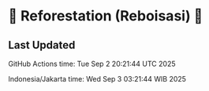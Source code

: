 
# 🌳 Reforestation (Reboisasi) 🌲

## Last Updated

GitHub Actions time: Tue Sep  2 20:21:44 UTC 2025

Indonesia/Jakarta time: Wed Sep  3 03:21:44 WIB 2025
